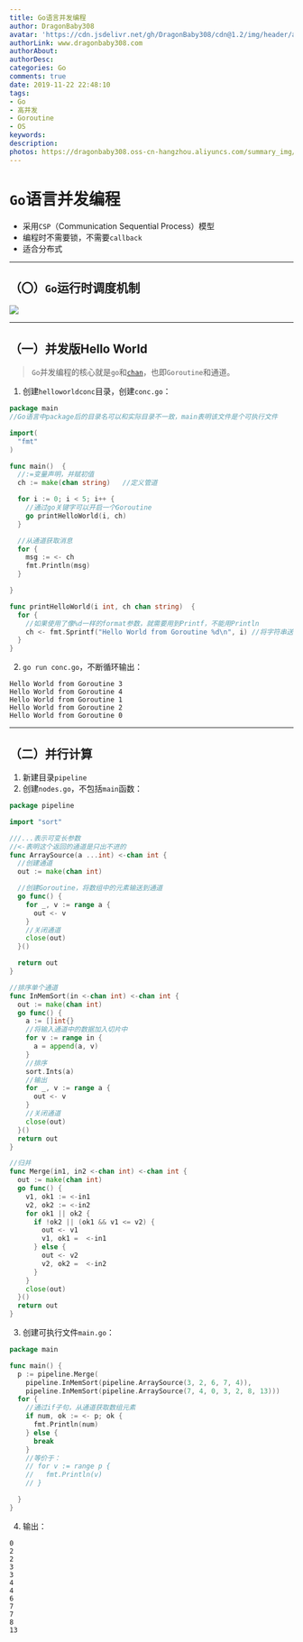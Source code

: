 ```yaml
---
title: Go语言并发编程
author: DragonBaby308
avatar: 'https://cdn.jsdelivr.net/gh/DragonBaby308/cdn@1.2/img/header/avatar.jpg'
authorLink: www.dragonbaby308.com
authorAbout:
authorDesc:
categories: Go
comments: true
date: 2019-11-22 22:48:10
tags:
- Go
- 高并发
- Goroutine
- OS
keywords:
description:
photos: https://dragonbaby308.oss-cn-hangzhou.aliyuncs.com/summary_img/gakki/3.gif
---
```


#  `Go`语言并发编程

* 采用`CSP`（Communication Sequential Process）模型
* 编程时不需要锁，不需要`callback`
* 适合分布式

---

##  （〇）`Go`运行时调度机制

![](https://dragonbaby308.oss-cn-hangzhou.aliyuncs.com/GoLang/goroutine.jpg)

---

##  （一）并发版Hello World

> `Go`并发编程的核心就是`go`和[`chan`](http://www.dragonbaby308.com/go/#6-%E9%80%9A%E9%81%93%E3%80%90Go%E5%B9%B6%E5%8F%91%E7%BC%96%E7%A8%8B%E7%9A%84%E5%9F%BA%E7%A1%80%E3%80%91)，也即`Goroutine`和通道。

1. 创建`helloworldconc`目录，创建`conc.go`：

```go
package main
//Go语言中package后的目录名可以和实际目录不一致，main表明该文件是个可执行文件

import(
  "fmt"
)

func main()  {
  //:=变量声明，并赋初值
  ch := make(chan string)   //定义管道

  for i := 0; i < 5; i++ {
    //通过go关键字可以开启一个Goroutine
    go printHelloWorld(i, ch)
  }

  //从通道获取消息
  for {
    msg := <- ch
    fmt.Println(msg)
  }

}

func printHelloWorld(i int, ch chan string)  {
  for {
    //如果使用了像%d一样的format参数，就需要用到Printf，不能用Println
    ch <- fmt.Sprintf("Hello World from Goroutine %d\n", i) //将字符串送入管道
  }
}
```

2. `go run conc.go`，不断循环输出：

```text
Hello World from Goroutine 3
Hello World from Goroutine 4
Hello World from Goroutine 1
Hello World from Goroutine 2
Hello World from Goroutine 0
```

---

##  （二）并行计算

1. 新建目录`pipeline`
2. 创建`nodes.go`，不包括`main`函数：

```go
package pipeline

import "sort"

///...表示可变长参数
//<-表明这个返回的通道是只出不进的
func ArraySource(a ...int) <-chan int {
  //创建通道
  out := make(chan int)

  //创建Goroutine，将数组中的元素输送到通道
  go func() {
    for _, v := range a {
      out <- v
    }
    //关闭通道
    close(out)
  }()

  return out
}

//排序单个通道
func InMemSort(in <-chan int) <-chan int {
  out := make(chan int)
  go func() {
    a := []int{}
    //将输入通道中的数据加入切片中
    for v := range in {
      a = append(a, v)
    }
    //排序
    sort.Ints(a)
    //输出
    for _, v := range a {
      out <- v
    }
    //关闭通道
    close(out)
  }()
  return out
}

//归并
func Merge(in1, in2 <-chan int) <-chan int {
  out := make(chan int)
  go func() {
    v1, ok1 := <-in1
    v2, ok2 := <-in2
    for ok1 || ok2 {
      if !ok2 || (ok1 && v1 <= v2) {
        out <- v1
        v1, ok1 =  <-in1
      } else {
        out <- v2
        v2, ok2 =  <-in2
      }
    }
    close(out)
  }()
  return out
}
```

3. 创建可执行文件`main.go`：

```go
package main

func main() {
  p := pipeline.Merge(
    pipeline.InMemSort(pipeline.ArraySource(3, 2, 6, 7, 4)),
    pipeline.InMemSort(pipeline.ArraySource(7, 4, 0, 3, 2, 8, 13)))
  for {
    //通过if子句，从通道获取数组元素
    if num, ok := <- p; ok {
      fmt.Println(num)
    } else {
      break
    }
    //等价于：
    // for v := range p {
    //   fmt.Println(v)
    // }

  }
}
```

4. 输出：

```text
0
2
2
3
3
4
4
6
7
7
8
13
```
